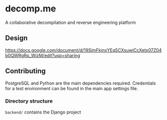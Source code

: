 # decomp.me
A collaborative decompilation and reverse engineering platform

## Design
https://docs.google.com/document/d/19SjmFkjnxYEq5CXsuwiCcXetx07Z04b0QWRgRq_WjzM/edit?usp=sharing

## Contributing
PostgreSQL and Python are the main dependencies required. Credentials for a test environment can be found in the main app settings file.

### Directory structure
`backend/` contains the Django project
